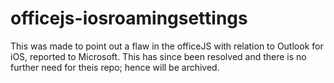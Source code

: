 # officejs-iosroamingsettings

This was made to point out a flaw in the officeJS with relation to Outlook for iOS, reported to Microsoft.
This has since been resolved and there is no further need for theis repo; hence will be archived.

